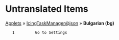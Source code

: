 # Untranslated Items
[Applets](../../../README.md) &#187; [IcingTaskManager@json](../README.md) &#187; **Bulgarian (bg)**

       1	     Go to Settings
